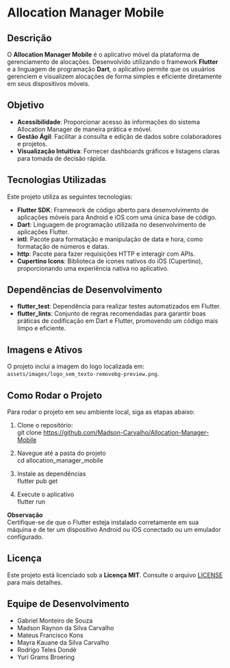 # Allocation Manager Mobile

## Descrição
O **Allocation Manager Mobile** é o aplicativo móvel da plataforma de gerenciamento de alocações. Desenvolvido utilizando o framework **Flutter** e a linguagem de programação **Dart**, o aplicativo permite que os usuários gerenciem e visualizem alocações de forma simples e eficiente diretamente em seus dispositivos móveis.

## Objetivo
- **Acessibilidade**: Proporcionar acesso às informações do sistema Allocation Manager de maneira prática e móvel.
- **Gestão Ágil**: Facilitar a consulta e edição de dados sobre colaboradores e projetos.
- **Visualização Intuitiva**: Fornecer dashboards gráficos e listagens claras para tomada de decisão rápida.

## Tecnologias Utilizadas
Este projeto utiliza as seguintes tecnologias:

- **Flutter SDK**: Framework de código aberto para desenvolvimento de aplicações móveis para Android e iOS com uma única base de código.
- **Dart**: Linguagem de programação utilizada no desenvolvimento de aplicações Flutter.
- **intl**: Pacote para formatação e manipulação de data e hora, como formatação de números e datas.
- **http**: Pacote para fazer requisições HTTP e interagir com APIs.
- **Cupertino Icons**: Biblioteca de ícones nativos do iOS (Cupertino), proporcionando uma experiência nativa no aplicativo.

## Dependências de Desenvolvimento
- **flutter_test**: Dependência para realizar testes automatizados em Flutter.
- **flutter_lints**: Conjunto de regras recomendadas para garantir boas práticas de codificação em Dart e Flutter, promovendo um código mais limpo e eficiente.

## Imagens e Ativos
O projeto inclui a imagem do logo localizada em:  
`assets/images/logo_sem_texto-removebg-preview.png`.

## Como Rodar o Projeto
Para rodar o projeto em seu ambiente local, siga as etapas abaixo:<br>

1. Clone o repositório:<br>
   git clone https://github.com/Madson-Carvalho/Allocation-Manager-Mobile<br>


2. Navegue até a pasta do projeto<br>
cd allocation_manager_mobile<br>

3. Instale as dependências<br>
flutter pub get<br>

4. Execute o aplicativo<br>
flutter run<br>

**Observação**  
Certifique-se de que o Flutter esteja instalado corretamente em sua máquina e de ter um dispositivo Android ou iOS conectado ou um emulador configurado.

## Licença
Este projeto está licenciado sob a **Licença MIT**. Consulte o arquivo [LICENSE](LICENSE) para mais detalhes.

## Equipe de Desenvolvimento
- Gabriel Monteiro de Souza  
- Madson Raynon da Silva Carvalho  
- Mateus Francisco Kons  
- Mayra Kauane da Silva Carvalho  
- Rodrigo Teles Dondé  
- Yuri Grams Broering

